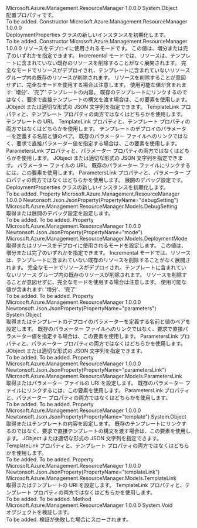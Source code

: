 <Type Name="DeploymentProperties" FullName="Microsoft.Azure.Management.ResourceManager.Models.DeploymentProperties">
  <TypeSignature Language="C#" Value="public class DeploymentProperties" />
  <TypeSignature Language="ILAsm" Value=".class public auto ansi beforefieldinit DeploymentProperties extends System.Object" />
  <TypeSignature Language="DocId" Value="T:Microsoft.Azure.Management.ResourceManager.Models.DeploymentProperties" />
  <TypeSignature Language="VB.NET" Value="Public Class DeploymentProperties" />
  <TypeSignature Language="F#" Value="type DeploymentProperties = class" />
  <AssemblyInfo>
    <AssemblyName>Microsoft.Azure.Management.ResourceManager</AssemblyName>
    <AssemblyVersion>1.0.0.0</AssemblyVersion>
  </AssemblyInfo>
  <Base>
    <BaseTypeName>System.Object</BaseTypeName>
  </Base>
  <Interfaces />
  <Docs>
    <summary>
            配置プロパティです。
            </summary>
    <remarks>To be added.</remarks>
  </Docs>
  <Members>
    <Member MemberName=".ctor">
      <MemberSignature Language="C#" Value="public DeploymentProperties ();" />
      <MemberSignature Language="ILAsm" Value=".method public hidebysig specialname rtspecialname instance void .ctor() cil managed" />
      <MemberSignature Language="DocId" Value="M:Microsoft.Azure.Management.ResourceManager.Models.DeploymentProperties.#ctor" />
      <MemberSignature Language="VB.NET" Value="Public Sub New ()" />
      <MemberType>Constructor</MemberType>
      <AssemblyInfo>
        <AssemblyName>Microsoft.Azure.Management.ResourceManager</AssemblyName>
        <AssemblyVersion>1.0.0.0</AssemblyVersion>
      </AssemblyInfo>
      <Parameters />
      <Docs>
        <summary>
            DeploymentProperties クラスの新しいインスタンスを初期化します。
            </summary>
        <remarks>To be added.</remarks>
      </Docs>
    </Member>
    <Member MemberName=".ctor">
      <MemberSignature Language="C#" Value="public DeploymentProperties (Microsoft.Azure.Management.ResourceManager.Models.DeploymentMode mode, object template = null, Microsoft.Azure.Management.ResourceManager.Models.TemplateLink templateLink = null, object parameters = null, Microsoft.Azure.Management.ResourceManager.Models.ParametersLink parametersLink = null, Microsoft.Azure.Management.ResourceManager.Models.DebugSetting debugSetting = null);" />
      <MemberSignature Language="ILAsm" Value=".method public hidebysig specialname rtspecialname instance void .ctor(valuetype Microsoft.Azure.Management.ResourceManager.Models.DeploymentMode mode, object template, class Microsoft.Azure.Management.ResourceManager.Models.TemplateLink templateLink, object parameters, class Microsoft.Azure.Management.ResourceManager.Models.ParametersLink parametersLink, class Microsoft.Azure.Management.ResourceManager.Models.DebugSetting debugSetting) cil managed" />
      <MemberSignature Language="DocId" Value="M:Microsoft.Azure.Management.ResourceManager.Models.DeploymentProperties.#ctor(Microsoft.Azure.Management.ResourceManager.Models.DeploymentMode,System.Object,Microsoft.Azure.Management.ResourceManager.Models.TemplateLink,System.Object,Microsoft.Azure.Management.ResourceManager.Models.ParametersLink,Microsoft.Azure.Management.ResourceManager.Models.DebugSetting)" />
      <MemberSignature Language="F#" Value="new Microsoft.Azure.Management.ResourceManager.Models.DeploymentProperties : Microsoft.Azure.Management.ResourceManager.Models.DeploymentMode * obj * Microsoft.Azure.Management.ResourceManager.Models.TemplateLink * obj * Microsoft.Azure.Management.ResourceManager.Models.ParametersLink * Microsoft.Azure.Management.ResourceManager.Models.DebugSetting -&gt; Microsoft.Azure.Management.ResourceManager.Models.DeploymentProperties" Usage="new Microsoft.Azure.Management.ResourceManager.Models.DeploymentProperties (mode, template, templateLink, parameters, parametersLink, debugSetting)" />
      <MemberType>Constructor</MemberType>
      <AssemblyInfo>
        <AssemblyName>Microsoft.Azure.Management.ResourceManager</AssemblyName>
        <AssemblyVersion>1.0.0.0</AssemblyVersion>
      </AssemblyInfo>
      <Parameters>
        <Parameter Name="mode" Type="Microsoft.Azure.Management.ResourceManager.Models.DeploymentMode" />
        <Parameter Name="template" Type="System.Object" />
        <Parameter Name="templateLink" Type="Microsoft.Azure.Management.ResourceManager.Models.TemplateLink" />
        <Parameter Name="parameters" Type="System.Object" />
        <Parameter Name="parametersLink" Type="Microsoft.Azure.Management.ResourceManager.Models.ParametersLink" />
        <Parameter Name="debugSetting" Type="Microsoft.Azure.Management.ResourceManager.Models.DebugSetting" />
      </Parameters>
      <Docs>
        <param name="mode">リソースをデプロイに使用されるモードです。 この値は、増分または完了のいずれかを指定できます。 Incremental モードでは、リソースは、テンプレートに含まれていない既存のリソースを削除することがなく展開されます。 完全なモードでリソースがデプロイされ、テンプレートに含まれていないリソース グループ内の既存のリソースが削除されます。 リソースを削除することが意図せずに、完全なモードを使用する場合は注意します。 使用可能な値が含まれます: '増分'、'完了'</param>
        <param name="template">テンプレートの内容。 既存のテンプレートにリンクするのではなく、要求で直接テンプレートの構文を渡す場合は、この要素を使用します。 JObject または適切な形式の JSON 文字列を指定できます。 TemplateLink プロパティと、テンプレート プロパティの両方ではなくはどちらかを使用します。</param>
        <param name="templateLink">テンプレートの URI。 TemplateLink プロパティと、テンプレート プロパティの両方ではなくはどちらかを使用します。</param>
        <param name="parameters">テンプレートのデプロイのパラメーターを定義する名前と値のペア。 既存のパラメーター ファイルへのリンクではなく、要求で直接パラメーター値を指定する場合は、この要素を使用します。 ParametersLink プロパティと、パラメーター プロパティの両方ではなくはどちらかを使用します。
            JObject または適切な形式の JSON 文字列を指定できます。</param>
        <param name="parametersLink">パラメーター ファイルの URI。 既存のパラメーター ファイルにリンクするには、この要素を使用します。 ParametersLink プロパティと、パラメーター プロパティの両方ではなくはどちらかを使用します。</param>
        <param name="debugSetting">展開のデバッグ設定です。</param>
        <summary>
            DeploymentProperties クラスの新しいインスタンスを初期化します。
            </summary>
        <remarks>To be added.</remarks>
      </Docs>
    </Member>
    <Member MemberName="DebugSetting">
      <MemberSignature Language="C#" Value="public Microsoft.Azure.Management.ResourceManager.Models.DebugSetting DebugSetting { get; set; }" />
      <MemberSignature Language="ILAsm" Value=".property instance class Microsoft.Azure.Management.ResourceManager.Models.DebugSetting DebugSetting" />
      <MemberSignature Language="DocId" Value="P:Microsoft.Azure.Management.ResourceManager.Models.DeploymentProperties.DebugSetting" />
      <MemberSignature Language="VB.NET" Value="Public Property DebugSetting As DebugSetting" />
      <MemberSignature Language="F#" Value="member this.DebugSetting : Microsoft.Azure.Management.ResourceManager.Models.DebugSetting with get, set" Usage="Microsoft.Azure.Management.ResourceManager.Models.DeploymentProperties.DebugSetting" />
      <MemberType>Property</MemberType>
      <AssemblyInfo>
        <AssemblyName>Microsoft.Azure.Management.ResourceManager</AssemblyName>
        <AssemblyVersion>1.0.0.0</AssemblyVersion>
      </AssemblyInfo>
      <Attributes>
        <Attribute>
          <AttributeName>Newtonsoft.Json.JsonProperty(PropertyName="debugSetting")</AttributeName>
        </Attribute>
      </Attributes>
      <ReturnValue>
        <ReturnType>Microsoft.Azure.Management.ResourceManager.Models.DebugSetting</ReturnType>
      </ReturnValue>
      <Docs>
        <summary>
            取得または展開のデバッグ設定を設定します。
            </summary>
        <value>To be added.</value>
        <remarks>To be added.</remarks>
      </Docs>
    </Member>
    <Member MemberName="Mode">
      <MemberSignature Language="C#" Value="public Microsoft.Azure.Management.ResourceManager.Models.DeploymentMode Mode { get; set; }" />
      <MemberSignature Language="ILAsm" Value=".property instance valuetype Microsoft.Azure.Management.ResourceManager.Models.DeploymentMode Mode" />
      <MemberSignature Language="DocId" Value="P:Microsoft.Azure.Management.ResourceManager.Models.DeploymentProperties.Mode" />
      <MemberSignature Language="VB.NET" Value="Public Property Mode As DeploymentMode" />
      <MemberSignature Language="F#" Value="member this.Mode : Microsoft.Azure.Management.ResourceManager.Models.DeploymentMode with get, set" Usage="Microsoft.Azure.Management.ResourceManager.Models.DeploymentProperties.Mode" />
      <MemberType>Property</MemberType>
      <AssemblyInfo>
        <AssemblyName>Microsoft.Azure.Management.ResourceManager</AssemblyName>
        <AssemblyVersion>1.0.0.0</AssemblyVersion>
      </AssemblyInfo>
      <Attributes>
        <Attribute>
          <AttributeName>Newtonsoft.Json.JsonProperty(PropertyName="mode")</AttributeName>
        </Attribute>
      </Attributes>
      <ReturnValue>
        <ReturnType>Microsoft.Azure.Management.ResourceManager.Models.DeploymentMode</ReturnType>
      </ReturnValue>
      <Docs>
        <summary>
            取得またはリソースをデプロイに使用されるモードを設定します。 この値は、増分または完了のいずれかを指定できます。 Incremental モードでは、リソースは、テンプレートに含まれていない既存のリソースを削除することがなく展開されます。 完全なモードでリソースがデプロイされ、テンプレートに含まれていないリソース グループ内の既存のリソースが削除されます。 リソースを削除することが意図せずに、完全なモードを使用する場合は注意します。 使用可能な値が含まれます: '増分'、'完了'
            </summary>
        <value>To be added.</value>
        <remarks>To be added.</remarks>
      </Docs>
    </Member>
    <Member MemberName="Parameters">
      <MemberSignature Language="C#" Value="public object Parameters { get; set; }" />
      <MemberSignature Language="ILAsm" Value=".property instance object Parameters" />
      <MemberSignature Language="DocId" Value="P:Microsoft.Azure.Management.ResourceManager.Models.DeploymentProperties.Parameters" />
      <MemberSignature Language="VB.NET" Value="Public Property Parameters As Object" />
      <MemberSignature Language="F#" Value="member this.Parameters : obj with get, set" Usage="Microsoft.Azure.Management.ResourceManager.Models.DeploymentProperties.Parameters" />
      <MemberType>Property</MemberType>
      <AssemblyInfo>
        <AssemblyName>Microsoft.Azure.Management.ResourceManager</AssemblyName>
        <AssemblyVersion>1.0.0.0</AssemblyVersion>
      </AssemblyInfo>
      <Attributes>
        <Attribute>
          <AttributeName>Newtonsoft.Json.JsonProperty(PropertyName="parameters")</AttributeName>
        </Attribute>
      </Attributes>
      <ReturnValue>
        <ReturnType>System.Object</ReturnType>
      </ReturnValue>
      <Docs>
        <summary>
            取得またはテンプレートのデプロイのパラメーターを定義する名前と値のペアを設定します。 既存のパラメーター ファイルへのリンクではなく、要求で直接パラメーター値を指定する場合は、この要素を使用します。 ParametersLink プロパティと、パラメーター プロパティの両方ではなくはどちらかを使用します。 JObject または適切な形式の JSON 文字列を指定できます。
            </summary>
        <value>To be added.</value>
        <remarks>To be added.</remarks>
      </Docs>
    </Member>
    <Member MemberName="ParametersLink">
      <MemberSignature Language="C#" Value="public Microsoft.Azure.Management.ResourceManager.Models.ParametersLink ParametersLink { get; set; }" />
      <MemberSignature Language="ILAsm" Value=".property instance class Microsoft.Azure.Management.ResourceManager.Models.ParametersLink ParametersLink" />
      <MemberSignature Language="DocId" Value="P:Microsoft.Azure.Management.ResourceManager.Models.DeploymentProperties.ParametersLink" />
      <MemberSignature Language="VB.NET" Value="Public Property ParametersLink As ParametersLink" />
      <MemberSignature Language="F#" Value="member this.ParametersLink : Microsoft.Azure.Management.ResourceManager.Models.ParametersLink with get, set" Usage="Microsoft.Azure.Management.ResourceManager.Models.DeploymentProperties.ParametersLink" />
      <MemberType>Property</MemberType>
      <AssemblyInfo>
        <AssemblyName>Microsoft.Azure.Management.ResourceManager</AssemblyName>
        <AssemblyVersion>1.0.0.0</AssemblyVersion>
      </AssemblyInfo>
      <Attributes>
        <Attribute>
          <AttributeName>Newtonsoft.Json.JsonProperty(PropertyName="parametersLink")</AttributeName>
        </Attribute>
      </Attributes>
      <ReturnValue>
        <ReturnType>Microsoft.Azure.Management.ResourceManager.Models.ParametersLink</ReturnType>
      </ReturnValue>
      <Docs>
        <summary>
            取得またはパラメーター ファイルの URI を設定します。 既存のパラメーター ファイルにリンクするには、この要素を使用します。 ParametersLink プロパティと、パラメーター プロパティの両方ではなくはどちらかを使用します。
            </summary>
        <value>To be added.</value>
        <remarks>To be added.</remarks>
      </Docs>
    </Member>
    <Member MemberName="Template">
      <MemberSignature Language="C#" Value="public object Template { get; set; }" />
      <MemberSignature Language="ILAsm" Value=".property instance object Template" />
      <MemberSignature Language="DocId" Value="P:Microsoft.Azure.Management.ResourceManager.Models.DeploymentProperties.Template" />
      <MemberSignature Language="VB.NET" Value="Public Property Template As Object" />
      <MemberSignature Language="F#" Value="member this.Template : obj with get, set" Usage="Microsoft.Azure.Management.ResourceManager.Models.DeploymentProperties.Template" />
      <MemberType>Property</MemberType>
      <AssemblyInfo>
        <AssemblyName>Microsoft.Azure.Management.ResourceManager</AssemblyName>
        <AssemblyVersion>1.0.0.0</AssemblyVersion>
      </AssemblyInfo>
      <Attributes>
        <Attribute>
          <AttributeName>Newtonsoft.Json.JsonProperty(PropertyName="template")</AttributeName>
        </Attribute>
      </Attributes>
      <ReturnValue>
        <ReturnType>System.Object</ReturnType>
      </ReturnValue>
      <Docs>
        <summary>
            取得またはテンプレートの内容を設定します。 既存のテンプレートにリンクするのではなく、要求で直接テンプレートの構文を渡す場合は、この要素を使用します。 JObject または適切な形式の JSON 文字列を指定できます。 TemplateLink プロパティと、テンプレート プロパティの両方ではなくはどちらかを使用します。
            </summary>
        <value>To be added.</value>
        <remarks>To be added.</remarks>
      </Docs>
    </Member>
    <Member MemberName="TemplateLink">
      <MemberSignature Language="C#" Value="public Microsoft.Azure.Management.ResourceManager.Models.TemplateLink TemplateLink { get; set; }" />
      <MemberSignature Language="ILAsm" Value=".property instance class Microsoft.Azure.Management.ResourceManager.Models.TemplateLink TemplateLink" />
      <MemberSignature Language="DocId" Value="P:Microsoft.Azure.Management.ResourceManager.Models.DeploymentProperties.TemplateLink" />
      <MemberSignature Language="VB.NET" Value="Public Property TemplateLink As TemplateLink" />
      <MemberSignature Language="F#" Value="member this.TemplateLink : Microsoft.Azure.Management.ResourceManager.Models.TemplateLink with get, set" Usage="Microsoft.Azure.Management.ResourceManager.Models.DeploymentProperties.TemplateLink" />
      <MemberType>Property</MemberType>
      <AssemblyInfo>
        <AssemblyName>Microsoft.Azure.Management.ResourceManager</AssemblyName>
        <AssemblyVersion>1.0.0.0</AssemblyVersion>
      </AssemblyInfo>
      <Attributes>
        <Attribute>
          <AttributeName>Newtonsoft.Json.JsonProperty(PropertyName="templateLink")</AttributeName>
        </Attribute>
      </Attributes>
      <ReturnValue>
        <ReturnType>Microsoft.Azure.Management.ResourceManager.Models.TemplateLink</ReturnType>
      </ReturnValue>
      <Docs>
        <summary>
            取得またはテンプレートの URI を設定します。 TemplateLink プロパティと、テンプレート プロパティの両方ではなくはどちらかを使用します。
            </summary>
        <value>To be added.</value>
        <remarks>To be added.</remarks>
      </Docs>
    </Member>
    <Member MemberName="Validate">
      <MemberSignature Language="C#" Value="public virtual void Validate ();" />
      <MemberSignature Language="ILAsm" Value=".method public hidebysig newslot virtual instance void Validate() cil managed" />
      <MemberSignature Language="DocId" Value="M:Microsoft.Azure.Management.ResourceManager.Models.DeploymentProperties.Validate" />
      <MemberSignature Language="VB.NET" Value="Public Overridable Sub Validate ()" />
      <MemberSignature Language="F#" Value="abstract member Validate : unit -&gt; unit&#xA;override this.Validate : unit -&gt; unit" Usage="deploymentProperties.Validate " />
      <MemberType>Method</MemberType>
      <AssemblyInfo>
        <AssemblyName>Microsoft.Azure.Management.ResourceManager</AssemblyName>
        <AssemblyVersion>1.0.0.0</AssemblyVersion>
      </AssemblyInfo>
      <ReturnValue>
        <ReturnType>System.Void</ReturnType>
      </ReturnValue>
      <Parameters />
      <Docs>
        <summary>
            オブジェクトを検証します。
            </summary>
        <remarks>To be added.</remarks>
        <exception cref="T:Microsoft.Rest.ValidationException">
            検証が失敗した場合にスローされます。
            </exception>
      </Docs>
    </Member>
  </Members>
</Type>
